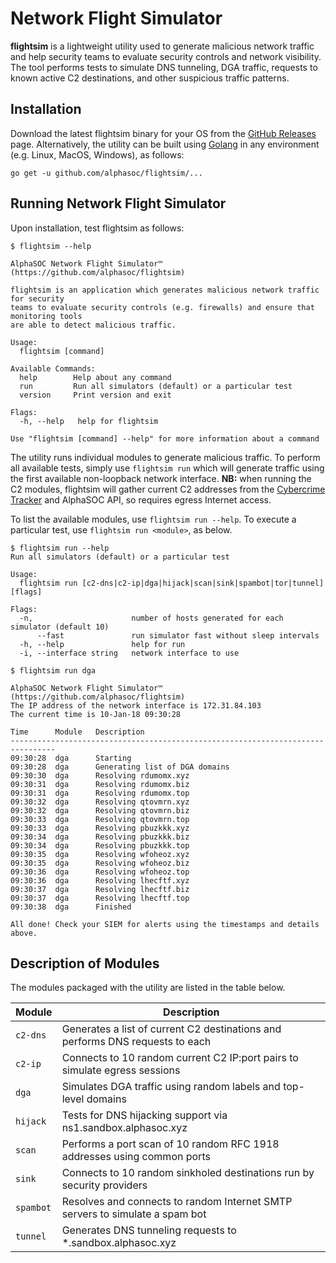 # Network Flight Simulator

**flightsim** is a lightweight utility used to generate malicious network traffic and help security teams to evaluate security controls and network visibility. The tool performs tests to simulate DNS tunneling, DGA traffic, requests to known active C2 destinations, and other suspicious traffic patterns.

## Installation

Download the latest flightsim binary for your OS from the [GitHub Releases](https://github.com/alphasoc/flightsim/releases) page. Alternatively, the utility can be built using [Golang](https://golang.org/doc/install) in any environment (e.g. Linux, MacOS, Windows), as follows:

```
go get -u github.com/alphasoc/flightsim/...
```

## Running Network Flight Simulator

Upon installation, test flightsim as follows:

```
$ flightsim --help

AlphaSOC Network Flight Simulator™ (https://github.com/alphasoc/flightsim)

flightsim is an application which generates malicious network traffic for security
teams to evaluate security controls (e.g. firewalls) and ensure that monitoring tools
are able to detect malicious traffic.

Usage:
  flightsim [command]

Available Commands:
  help        Help about any command
  run         Run all simulators (default) or a particular test
  version     Print version and exit

Flags:
  -h, --help   help for flightsim

Use "flightsim [command] --help" for more information about a command
```

The utility runs individual modules to generate malicious traffic. To perform all available tests, simply use `flightsim run` which will generate traffic using the first available non-loopback network interface. **NB:** when running the C2 modules, flightsim will gather current C2 addresses from the [Cybercrime Tracker](http://cybercrime-tracker.net) and AlphaSOC API, so requires egress Internet access.

To list the available modules, use `flightsim run --help`. To execute a particular test, use `flightsim run <module>`, as below.

```
$ flightsim run --help
Run all simulators (default) or a particular test

Usage:
  flightsim run [c2-dns|c2-ip|dga|hijack|scan|sink|spambot|tor|tunnel] [flags]

Flags:
  -n,                      number of hosts generated for each simulator (default 10)
      --fast               run simulator fast without sleep intervals
  -h, --help               help for run
  -i, --interface string   network interface to use

$ flightsim run dga

AlphaSOC Network Flight Simulator™ (https://github.com/alphasoc/flightsim)
The IP address of the network interface is 172.31.84.103
The current time is 10-Jan-18 09:30:28

Time      Module   Description
--------------------------------------------------------------------------------
09:30:28  dga      Starting
09:30:28  dga      Generating list of DGA domains
09:30:30  dga      Resolving rdumomx.xyz
09:30:31  dga      Resolving rdumomx.biz
09:30:31  dga      Resolving rdumomx.top
09:30:32  dga      Resolving qtovmrn.xyz
09:30:32  dga      Resolving qtovmrn.biz
09:30:33  dga      Resolving qtovmrn.top
09:30:33  dga      Resolving pbuzkkk.xyz
09:30:34  dga      Resolving pbuzkkk.biz
09:30:34  dga      Resolving pbuzkkk.top
09:30:35  dga      Resolving wfoheoz.xyz
09:30:35  dga      Resolving wfoheoz.biz
09:30:36  dga      Resolving wfoheoz.top
09:30:36  dga      Resolving lhecftf.xyz
09:30:37  dga      Resolving lhecftf.biz
09:30:37  dga      Resolving lhecftf.top
09:30:38  dga      Finished

All done! Check your SIEM for alerts using the timestamps and details above.
```

## Description of Modules

The modules packaged with the utility are listed in the table below.

| Module    | Description                                                                   |
| --------- | ----------------------------------------------------------------------------- |
| `c2-dns`  | Generates a list of current C2 destinations and performs DNS requests to each |
| `c2-ip`   | Connects to 10 random current C2 IP:port pairs to simulate egress sessions    |
| `dga`     | Simulates DGA traffic using random labels and top-level domains               |
| `hijack`  | Tests for DNS hijacking support via ns1.sandbox.alphasoc.xyz                  |
| `scan`    | Performs a port scan of 10 random RFC 1918 addresses using common ports       |
| `sink`    | Connects to 10 random sinkholed destinations run by security providers        |
| `spambot` | Resolves and connects to random Internet SMTP servers to simulate a spam bot  |
| `tunnel`  | Generates DNS tunneling requests to \*.sandbox.alphasoc.xyz                   |
